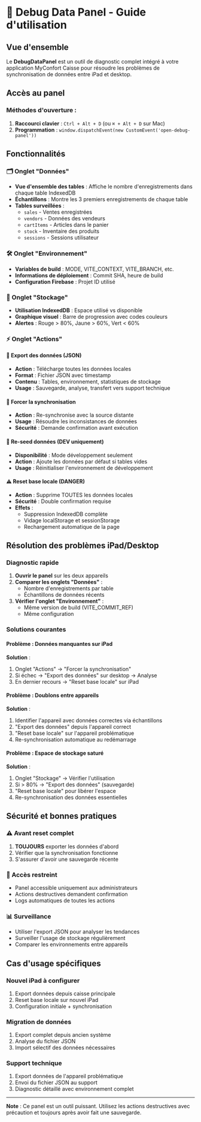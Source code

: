 # 🔧 Debug Data Panel - Guide d'utilisation

## Vue d'ensemble
Le **DebugDataPanel** est un outil de diagnostic complet intégré à votre application MyConfort Caisse pour résoudre les problèmes de synchronisation de données entre iPad et desktop.

## Accès au panel

### Méthodes d'ouverture :
1. **Raccourci clavier** : `Ctrl + Alt + D` (ou `⌘ + Alt + D` sur Mac)
2. **Programmation** : `window.dispatchEvent(new CustomEvent('open-debug-panel'))`

## Fonctionnalités

### 🗂️ Onglet "Données"
- **Vue d'ensemble des tables** : Affiche le nombre d'enregistrements dans chaque table IndexedDB
- **Échantillons** : Montre les 3 premiers enregistrements de chaque table
- **Tables surveillées** :
  - `sales` - Ventes enregistrées
  - `vendors` - Données des vendeurs
  - `cartItems` - Articles dans le panier
  - `stock` - Inventaire des produits
  - `sessions` - Sessions utilisateur

### 🛠️ Onglet "Environnement"
- **Variables de build** : MODE, VITE_CONTEXT, VITE_BRANCH, etc.
- **Informations de déploiement** : Commit SHA, heure de build
- **Configuration Firebase** : Projet ID utilisé

### 💾 Onglet "Stockage"
- **Utilisation IndexedDB** : Espace utilisé vs disponible
- **Graphique visuel** : Barre de progression avec codes couleurs
- **Alertes** : Rouge > 80%, Jaune > 60%, Vert < 60%

### ⚡ Onglet "Actions"

#### 📁 Export des données (JSON)
- **Action** : Télécharge toutes les données locales
- **Format** : Fichier JSON avec timestamp
- **Contenu** : Tables, environnement, statistiques de stockage
- **Usage** : Sauvegarde, analyse, transfert vers support technique

#### 🔄 Forcer la synchronisation
- **Action** : Re-synchronise avec la source distante
- **Usage** : Résoudre les inconsistances de données
- **Sécurité** : Demande confirmation avant exécution

#### 🌱 Re-seed données (DEV uniquement)
- **Disponibilité** : Mode développement seulement
- **Action** : Ajoute les données par défaut si tables vides
- **Usage** : Réinitialiser l'environnement de développement

#### ⚠️ Reset base locale (DANGER)
- **Action** : Supprime TOUTES les données locales
- **Sécurité** : Double confirmation requise
- **Effets** :
  - Suppression IndexedDB complète
  - Vidage localStorage et sessionStorage
  - Rechargement automatique de la page

## Résolution des problèmes iPad/Desktop

### Diagnostic rapide
1. **Ouvrir le panel** sur les deux appareils
2. **Comparer les onglets "Données"** :
   - Nombre d'enregistrements par table
   - Échantillons de données récents
3. **Vérifier l'onglet "Environnement"** :
   - Même version de build (VITE_COMMIT_REF)
   - Même configuration

### Solutions courantes

#### Problème : Données manquantes sur iPad
**Solution** :
1. Onglet "Actions" → "Forcer la synchronisation"
2. Si échec → "Export des données" sur desktop → Analyse
3. En dernier recours → "Reset base locale" sur iPad

#### Problème : Doublons entre appareils
**Solution** :
1. Identifier l'appareil avec données correctes via échantillons
2. "Export des données" depuis l'appareil correct
3. "Reset base locale" sur l'appareil problématique
4. Re-synchronisation automatique au redémarrage

#### Problème : Espace de stockage saturé
**Solution** :
1. Onglet "Stockage" → Vérifier l'utilisation
2. Si > 80% → "Export des données" (sauvegarde)
3. "Reset base locale" pour libérer l'espace
4. Re-synchronisation des données essentielles

## Sécurité et bonnes pratiques

### ⚠️ Avant reset complet
1. **TOUJOURS** exporter les données d'abord
2. Vérifier que la synchronisation fonctionne
3. S'assurer d'avoir une sauvegarde récente

### 🔐 Accès restreint
- Panel accessible uniquement aux administrateurs
- Actions destructives demandent confirmation
- Logs automatiques de toutes les actions

### 📊 Surveillance
- Utiliser l'export JSON pour analyser les tendances
- Surveiller l'usage de stockage régulièrement
- Comparer les environnements entre appareils

## Cas d'usage spécifiques

### Nouvel iPad à configurer
1. Export données depuis caisse principale
2. Reset base locale sur nouvel iPad
3. Configuration initiale + synchronisation

### Migration de données
1. Export complet depuis ancien système
2. Analyse du fichier JSON
3. Import sélectif des données nécessaires

### Support technique
1. Export données de l'appareil problématique
2. Envoi du fichier JSON au support
3. Diagnostic détaillé avec environnement complet

---

**Note** : Ce panel est un outil puissant. Utilisez les actions destructives avec précaution et toujours après avoir fait une sauvegarde.

